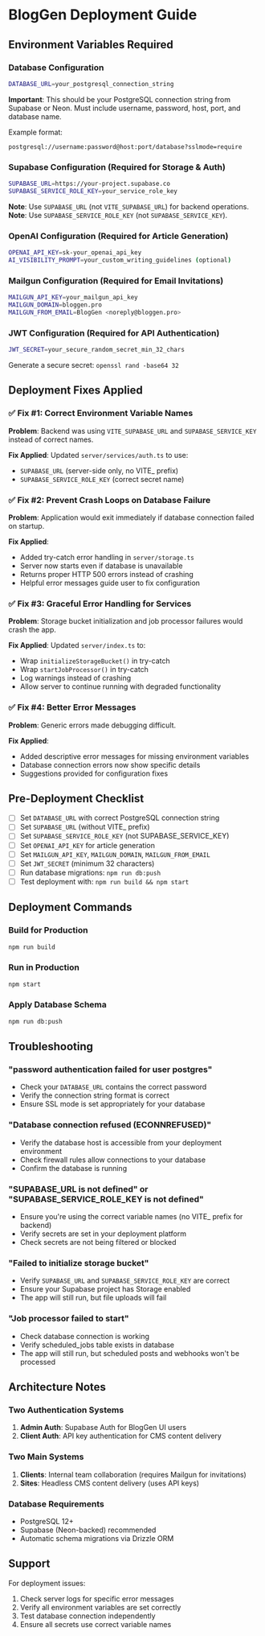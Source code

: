 # BlogGen Deployment Guide

## Environment Variables Required

### Database Configuration
```bash
DATABASE_URL=your_postgresql_connection_string
```
**Important**: This should be your PostgreSQL connection string from Supabase or Neon. Must include username, password, host, port, and database name.

Example format:
```
postgresql://username:password@host:port/database?sslmode=require
```

### Supabase Configuration (Required for Storage & Auth)
```bash
SUPABASE_URL=https://your-project.supabase.co
SUPABASE_SERVICE_ROLE_KEY=your_service_role_key
```
**Note**: Use `SUPABASE_URL` (not `VITE_SUPABASE_URL`) for backend operations.
**Note**: Use `SUPABASE_SERVICE_ROLE_KEY` (not `SUPABASE_SERVICE_KEY`).

### OpenAI Configuration (Required for Article Generation)
```bash
OPENAI_API_KEY=sk-your_openai_api_key
AI_VISIBILITY_PROMPT=your_custom_writing_guidelines (optional)
```

### Mailgun Configuration (Required for Email Invitations)
```bash
MAILGUN_API_KEY=your_mailgun_api_key
MAILGUN_DOMAIN=bloggen.pro
MAILGUN_FROM_EMAIL=BlogGen <noreply@bloggen.pro>
```

### JWT Configuration (Required for API Authentication)
```bash
JWT_SECRET=your_secure_random_secret_min_32_chars
```
Generate a secure secret: `openssl rand -base64 32`

## Deployment Fixes Applied

### ✅ Fix #1: Correct Environment Variable Names
**Problem**: Backend was using `VITE_SUPABASE_URL` and `SUPABASE_SERVICE_KEY` instead of correct names.

**Fix Applied**: Updated `server/services/auth.ts` to use:
- `SUPABASE_URL` (server-side only, no VITE_ prefix)
- `SUPABASE_SERVICE_ROLE_KEY` (correct secret name)

### ✅ Fix #2: Prevent Crash Loops on Database Failure
**Problem**: Application would exit immediately if database connection failed on startup.

**Fix Applied**: 
- Added try-catch error handling in `server/storage.ts`
- Server now starts even if database is unavailable
- Returns proper HTTP 500 errors instead of crashing
- Helpful error messages guide user to fix configuration

### ✅ Fix #3: Graceful Error Handling for Services
**Problem**: Storage bucket initialization and job processor failures would crash the app.

**Fix Applied**: Updated `server/index.ts` to:
- Wrap `initializeStorageBucket()` in try-catch
- Wrap `startJobProcessor()` in try-catch
- Log warnings instead of crashing
- Allow server to continue running with degraded functionality

### ✅ Fix #4: Better Error Messages
**Problem**: Generic errors made debugging difficult.

**Fix Applied**:
- Added descriptive error messages for missing environment variables
- Database connection errors now show specific details
- Suggestions provided for configuration fixes

## Pre-Deployment Checklist

- [ ] Set `DATABASE_URL` with correct PostgreSQL connection string
- [ ] Set `SUPABASE_URL` (without VITE_ prefix)
- [ ] Set `SUPABASE_SERVICE_ROLE_KEY` (not SUPABASE_SERVICE_KEY)
- [ ] Set `OPENAI_API_KEY` for article generation
- [ ] Set `MAILGUN_API_KEY`, `MAILGUN_DOMAIN`, `MAILGUN_FROM_EMAIL`
- [ ] Set `JWT_SECRET` (minimum 32 characters)
- [ ] Run database migrations: `npm run db:push`
- [ ] Test deployment with: `npm run build && npm start`

## Deployment Commands

### Build for Production
```bash
npm run build
```

### Run in Production
```bash
npm start
```

### Apply Database Schema
```bash
npm run db:push
```

## Troubleshooting

### "password authentication failed for user postgres"
- Check your `DATABASE_URL` contains the correct password
- Verify the connection string format is correct
- Ensure SSL mode is set appropriately for your database

### "Database connection refused (ECONNREFUSED)"
- Verify the database host is accessible from your deployment environment
- Check firewall rules allow connections to your database
- Confirm the database is running

### "SUPABASE_URL is not defined" or "SUPABASE_SERVICE_ROLE_KEY is not defined"
- Ensure you're using the correct variable names (no VITE_ prefix for backend)
- Verify secrets are set in your deployment platform
- Check secrets are not being filtered or blocked

### "Failed to initialize storage bucket"
- Verify `SUPABASE_URL` and `SUPABASE_SERVICE_ROLE_KEY` are correct
- Ensure your Supabase project has Storage enabled
- The app will still run, but file uploads will fail

### "Job processor failed to start"
- Check database connection is working
- Verify scheduled_jobs table exists in database
- The app will still run, but scheduled posts and webhooks won't be processed

## Architecture Notes

### Two Authentication Systems
1. **Admin Auth**: Supabase Auth for BlogGen UI users
2. **Client Auth**: API key authentication for CMS content delivery

### Two Main Systems
1. **Clients**: Internal team collaboration (requires Mailgun for invitations)
2. **Sites**: Headless CMS content delivery (uses API keys)

### Database Requirements
- PostgreSQL 12+
- Supabase (Neon-backed) recommended
- Automatic schema migrations via Drizzle ORM

## Support

For deployment issues:
1. Check server logs for specific error messages
2. Verify all environment variables are set correctly
3. Test database connection independently
4. Ensure all secrets use correct variable names
